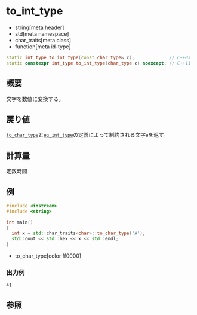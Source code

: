 # to_int_type
* string[meta header]
* std[meta namespace]
* char_traits[meta class]
* function[meta id-type]

```cpp
static int_type to_int_type(const char_type& c);             // C++03
static constexpr int_type to_int_type(char_type c) noexcept; // C++11
```

## 概要
文字を数値に変換する。


## 戻り値
[`to_char_type`](to_char_type.md)と[`eq_int_type`](eq_int_type.md)の定義によって制約される文字`e`を返す。


## 計算量
定数時間


## 例
```cpp example
#include <iostream>
#include <string>

int main()
{
  int x = std::char_traits<char>::to_char_type('A');
  std::cout << std::hex << x << std::endl;
}
```
* to_char_type[color ff0000]

### 出力例
```
41
```

## 参照

